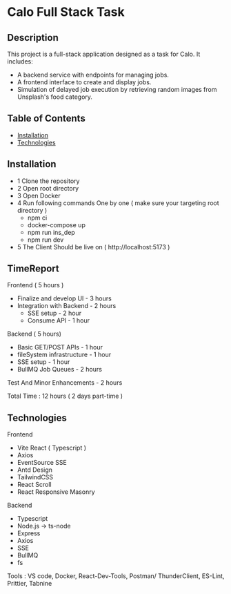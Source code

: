 # Calo Full Stack Task

## Description

This project is a full-stack application designed as a task for Calo. It includes:

- A backend service with endpoints for managing jobs.
- A frontend interface to create and display jobs.
- Simulation of delayed job execution by retrieving random images from Unsplash's food category.

## Table of Contents

- [Installation](#installation)
- [Technologies](#Technologies)

## Installation

- 1 Clone the repository
- 2 Open root directory
- 3 Open Docker
- 4 Run following commands One by one ( make sure your targeting root directory )
  - npm ci
  - docker-compose up
  - npm run ins_dep
  - npm run dev
- 5 The Client Should be live on ( http://localhost:5173 )

## TimeReport

Frontend ( 5 hours )

- Finalize and develop UI - 3 hours
- Integration with Backend - 2 hours
  - SSE setup - 2 hour
  - Consume API - 1 hour

Backend ( 5 hours)

- Basic GET/POST APIs - 1 hour
- fileSystem infrastructure - 1 hour
- SSE setup - 1 hour
- BullMQ Job Queues - 2 hours

Test And Minor Enhancements - 2 hours

Total Time : 12 hours ( 2 days part-time )

## Technologies

Frontend

- Vite React ( Typescript )
- Axios
- EventSource SSE
- Antd Design
- TailwindCSS
- React Scroll
- React Responsive Masonry

Backend

- Typescript
- Node.js -> ts-node
- Express
- Axios
- SSE
- BullMQ
- fs

Tools : VS code, Docker, React-Dev-Tools, Postman/ ThunderClient, ES-Lint, Prittier, Tabnine
